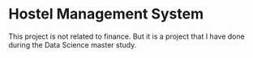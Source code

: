 # Hostel Management System

This project is not related to finance. But it is a project that I have done during the Data Science master study.
